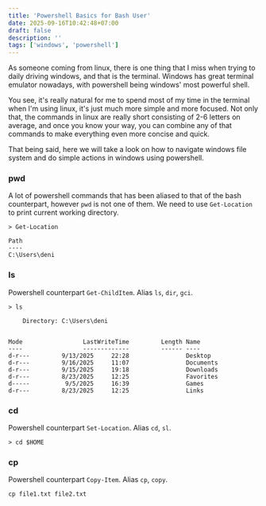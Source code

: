 ```yaml
---
title: 'Powershell Basics for Bash User'
date: 2025-09-16T10:42:48+07:00
draft: false
description: ''
tags: ['windows', 'powershell']
---
```


As someone coming from linux, there is one thing that I miss when trying to
daily driving windows, and that is the terminal. Windows has great terminal
emulator nowadays, with powershell being windows' most powerful shell.

You see, it's really natural for me to spend most of my time in the terminal
when I'm using linux, it's just much more simple and more focused. Not only that,
the commands in linux are really short consisting of 2-6 letters on average, and
once you know your way, you can combine any of that commands to make everything
even more concise and quick.

That being said, here we will take a look on how to navigate windows file system
and do simple actions in windows using powershell.

### pwd

A lot of powershell commands that has been aliased to that of the bash counterpart,
however `pwd` is not one of them. We need to use `Get-Location` to print current
working directory.

```pwsh
> Get-Location

Path
----
C:\Users\deni
```

### ls

Powershell counterpart `Get-ChildItem`. Alias `ls`, `dir`, `gci`.

```pwsh
> ls

    Directory: C:\Users\deni


Mode                 LastWriteTime         Length Name
----                 -------------         ------ ----
d-r---         9/13/2025     22:28                Desktop
d-r---         9/16/2025     11:07                Documents
d-r---         9/15/2025     19:18                Downloads
d-r---         8/23/2025     12:25                Favorites
d-----          9/5/2025     16:39                Games
d-r---         8/23/2025     12:25                Links
```

### cd

Powershell counterpart `Set-Location`. Alias `cd`, `sl`.

```pwsh
> cd $HOME
```

### cp

Powershell counterpart `Copy-Item`. Alias `cp`, `copy`.

```pwsh
cp file1.txt file2.txt
```